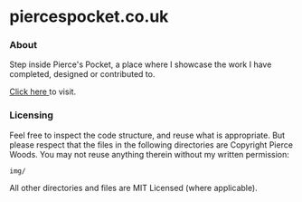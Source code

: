 # piercespocket.co.uk
<h3><strong>About</strong></h3>

<p>Step inside Pierce's Pocket, a place where I showcase the work I have completed, designed or contributed to.

<a href="https://www.piercespocket.co.uk"> Click here </a> to visit.

</p>

<h3><strong>Licensing</strong></h3>

Feel free to inspect the code structure, and reuse what is appropriate. But please respect that the files in the following directories are Copyright Pierce Woods. You may not reuse anything therein without my written permission:

    img/

All other directories and files are MIT Licensed (where applicable).

